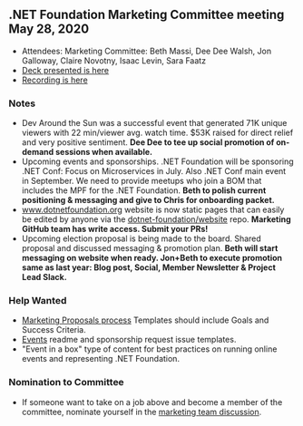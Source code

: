 ## .NET Foundation Marketing Committee meeting May 28, 2020

- Attendees: Marketing Committee: Beth Massi, Dee Dee Walsh, Jon Galloway, Claire Novotny, Isaac Levin, Sara Faatz
- [Deck presented is here](https://dotnetfoundation.sharepoint.com/:p:/s/Marketing/EZzGK45BZS9MolXKwwX3g8ABjkuLL0MHU76ySOGBIQow2Q?e=6eds0S)
- [Recording is here](https://web.microsoftstream.com/video/a007e2a9-6256-4e91-b99a-4663ed295053)

### Notes
* Dev Around the Sun was a successful event that generated 71K unique viewers with 22 min/viewer avg. watch time. $53K raised for direct relief and very positive sentiment. **Dee Dee to tee up social promotion of on-demand sessions when available.**
* Upcoming events and sponsorships. .NET Foundation will be sponsoring .NET Conf: Focus on Microservices in July. Also .NET Conf main event in September. We need to provide meetups who join a BOM that includes the MPF for the .NET Foundation. **Beth to polish current positioning & messaging and give to Chris for onboarding packet.**
* www.dotnetfoundation.org website is now static pages that can easily be edited by anyone via the [dotnet-foundation/website](https://github.com/dotnet-foundation/website) repo. **Marketing GitHub team has write access. Submit your PRs!**
* Upcoming election proposal is being made to the board. Shared proposal and discussed messaging & promotion plan. **Beth will start messaging on website when ready. Jon+Beth to execute promotion same as last year: Blog post, Social, Member Newsletter & Project Lead Slack.**

### Help Wanted
*  [Marketing Proposals process](https://github.com/dotnet-foundation/wg-marketing/issues/3) Templates should include Goals and Success Criteria.
*  [Events](https://github.com/dotnet-foundation/events) readme and sponsorship request issue templates. 
* "Event in a box" type of content for best practices on running online events and representing .NET Foundation. 

### Nomination to Committee
* If someone want to take on a job above and become a member of the committee, nominate yourself in the [marketing team discussion](https://github.com/orgs/dotnet-foundation/teams/marketing).
